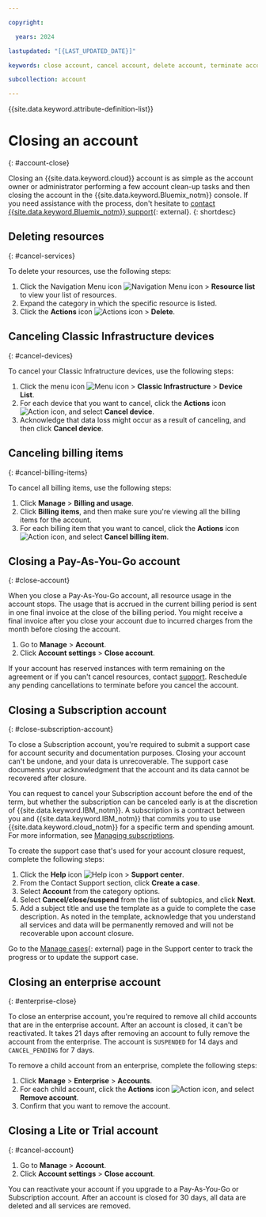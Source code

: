 ```yaml
---

copyright:

  years: 2024

lastupdated: "[{LAST_UPDATED_DATE}]"

keywords: close account, cancel account, delete account, terminate account

subcollection: account

---
```


{{site.data.keyword.attribute-definition-list}}


# Closing an account
{: #account-close}

Closing an {{site.data.keyword.cloud}} account is as simple as the account owner or administrator performing a few account clean-up tasks and then closing the account in the {{site.data.keyword.Bluemix_notm}} console. If you need assistance with the process, don't hesitate to [contact {{site.data.keyword.Bluemix_notm}} support](/unifiedsupport/supportcenter){: external}.
{: shortdesc}

## Deleting resources
{: #cancel-services}

To delete your resources, use the following steps:
1. Click the Navigation Menu icon ![Navigation Menu icon](../icons/icon_hamburger.svg "Menu") > **Resource list** to view your list of resources.
2. Expand the category in which the specific resource is listed.
3. Click the **Actions** icon ![Actions icon](../icons/action-menu-icon.svg "Actions") > **Delete**.

## Canceling Classic Infrastructure devices
{: #cancel-devices}

To cancel your Classic Infratructure devices, use the following steps:
1. Click the menu icon ![Menu icon](../../icons/icon_hamburger.svg) > **Classic Infrastructure** > **Device List**.
1. For each device that you want to cancel, click the **Actions** icon ![Action icon](../icons/action-menu-icon.svg "Actions"), and select **Cancel device**.
1. Acknowledge that data loss might occur as a result of canceling, and then click **Cancel device**.

## Canceling billing items
{: #cancel-billing-items}

To cancel all billing items, use the following steps:
1. Click **Manage** > **Billing and usage**.
1. Click **Billing items**, and then make sure you're viewing all the billing items for the account.
1. For each billing item that you want to cancel, click the **Actions** icon ![Action icon](../icons/action-menu-icon.svg "Actions"), and select **Cancel billing item**.

## Closing a Pay-As-You-Go account
{: #close-account}

When you close a Pay-As-You-Go account, all resource usage in the account stops. The usage that is accrued in the current billing period is sent in one final invoice at the close of the billing period. You might receive a final invoice after you close your account due to incurred charges from the month before closing the account.

1. Go to **Manage** > **Account**.
1. Click **Account settings** > **Close account**.

If your account has reserved instances with term remaining on the agreement or if you can't cancel resources, contact [support](/unifiedsupport/supportcenter). Reschedule any pending cancellations to terminate before you cancel the account.

## Closing a Subscription account
{: #close-subscription-account}

To close a Subscription account, you're required to submit a support case for account security and documentation purposes. Closing your account can't be undone, and your data is unrecoverable. The support case documents your acknowledgment that the account and its data cannot be recovered after closure.

You can request to cancel your Subscription account before the end of the term, but whether the subscription can be canceled early is at the discretion of {{site.data.keyword.IBM_notm}}. A subscription is a contract between you and {{site.data.keyword.IBM_notm}} that commits you to use {{site.data.keyword.cloud_notm}} for a specific term and spending amount. For more information, see [Managing subscriptions](/docs/billing-usage?topic=billing-usage-subscriptions).

To create the support case that's used for your account closure request, complete the following steps:
1. Click the **Help** icon ![Help icon](../icons/help.svg "Help") > **Support center**.
1. From the Contact Support section, click **Create a case**.
1. Select **Account** from the category options.
1. Select **Cancel/close/suspend** from the list of subtopics, and click **Next**.
1. Add a subject title and use the template as a guide to complete the case description. As noted in the template, acknowledge that you understand all services and data will be permanently removed and will not be recoverable upon account closure.

Go to the [Manage cases](/unifiedsupport/cases/manage){: external} page in the Support center to track the progress or to update the support case.

## Closing an enterprise account
{: #enterprise-close}

To close an enterprise account, you're required to remove all child accounts that are in the enterprise account. After an account is closed, it can't be reactivated. It takes 21 days after removing an account to fully remove the account from the enterprise. The account is `SUSPENDED` for 14 days and `CANCEL_PENDING` for 7 days.

To remove a child account from an enterprise, complete the following steps:
1. Click **Manage** > **Enterprise** > **Accounts**.
1. For each child account, click the **Actions** icon ![Action icon](../icons/action-menu-icon.svg "Actions"), and select **Remove account**.
1. Confirm that you want to remove the account.

## Closing a Lite or Trial account
{: #cancel-account}

1. Go to **Manage** > **Account**. 
1. Click **Account settings** > **Close account**.

You can reactivate your account if you upgrade to a Pay-As-You-Go or Subscription account. After an account is closed for 30 days, all data are deleted and all services are removed.